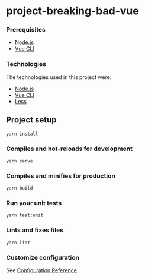 # project-breaking-bad-vue

### Prerequisites  ###
* [Node.js](https://nodejs.org/) 
* [Vue CLI](https://cli.vuejs.org/) 

### Technologies  ###
The technologies used in this project were:

* [Node.js](https://nodejs.org/) 
* [Vue CLI](https://cli.vuejs.org/) 
* [Less](https://sass-lang.com/) 

## Project setup
```
yarn install
```

### Compiles and hot-reloads for development
```
yarn serve
```

### Compiles and minifies for production
```
yarn build
```

### Run your unit tests
```
yarn test:unit
```

### Lints and fixes files
```
yarn lint
```

### Customize configuration
See [Configuration Reference](https://cli.vuejs.org/config/).

